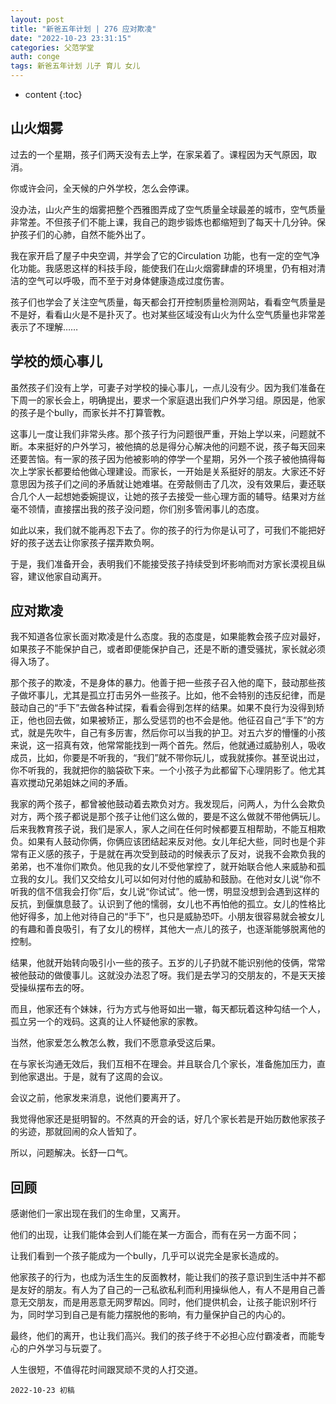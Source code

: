 ```yaml
---
layout: post
title: "新爸五年计划 | 276 应对欺凌"
date: "2022-10-23 23:31:15"
categories: 父范学堂
auth: conge
tags: 新爸五年计划 儿子 育儿 女儿 
---
```

* content
{:toc}

## 山火烟雾 

过去的一个星期，孩子们两天没有去上学，在家呆着了。课程因为天气原因，取消。  

你或许会问，全天候的户外学校，怎么会停课。

没办法，山火产生的烟雾把整个西雅图弄成了空气质量全球最差的城市，空气质量非常差。不但孩子们不能上课，我自己的跑步锻炼也都缩短到了每天十几分钟。保护孩子们的心肺，自然不能外出了。




我在家开启了屋子中央空调，并学会了它的Circulation 功能，也有一定的空气净化功能。我感恩这样的科技手段，能使我们在山火烟雾肆虐的环境里，仍有相对清洁的空气可以呼吸，而不至于对身体健康造成过度伤害。

孩子们也学会了关注空气质量，每天都会打开控制质量检测网站，看看空气质量是不是好，看看山火是不是扑灭了。也对某些区域没有山火为什么空气质量也非常差表示了不理解……

## 学校的烦心事儿

虽然孩子们没有上学，可妻子对学校的操心事儿，一点儿没有少。因为我们准备在下周一的家长会上，明确提出，要求一个家庭退出我们户外学习组。原因是，他家的孩子是个bully，而家长并不打算管教。  

这事儿一度让我们非常头疼。那个孩子行为问题很严重，开始上学以来，问题就不断。本来挺好的户外学习，被他搞的总是得分心解决他的问题不说，孩子每天回来还要苦恼。有一家的孩子因为他被影响的停学一个星期，另外一个孩子被他搞得每次上学家长都要给他做心理建设。而家长，一开始是关系挺好的朋友。大家还不好意思因为孩子们之间的矛盾就让她难堪。在旁敲侧击了几次，没有效果后，妻还联合几个人一起想她委婉提议，让她的孩子去接受一些心理方面的辅导。结果对方丝毫不领情，直接摆出我的孩子没问题，你们别多管闲事儿的态度。

如此以来，我们就不能再忍下去了。你的孩子的行为你是认可了，可我们不能把好好的孩子送去让你家孩子摆弄欺负啊。

于是，我们准备开会，表明我们不能接受孩子持续受到坏影响而对方家长漠视且纵容，建议他家自动离开。

## 应对欺凌

我不知道各位家长面对欺凌是什么态度。我的态度是，如果能教会孩子应对最好，如果孩子不能保护自己，或者即便能保护自己，还是不断的遭受骚扰，家长就必须得入场了。

那个孩子的欺凌，不是身体的暴力。他善于把一些孩子召入他的麾下，鼓动那些孩子做坏事儿，尤其是孤立打击另外一些孩子。比如，他不会特别的违反纪律，而是鼓动自己的“手下”去做各种试探，看看会得到怎样的结果。如果不良行为没得到矫正，他也回去做，如果被矫正，那么受惩罚的也不会是他。他征召自己“手下”的方式，就是先吹牛，自己有多厉害，然后你可以当我的护卫。对五六岁的懵懂的小孩来说，这一招真有效，他常常能找到一两个首先。然后，他就通过威胁别人，吸收成员，比如，你要是不听我的，“我们”就不带你玩儿，或我就揍你。甚至说出过，你不听我的，我就把你的脑袋砍下来。一个小孩子为此都留下心理阴影了。他尤其喜欢搅动兄弟姐妹之间的矛盾。

我家的两个孩子，都曾被他鼓动着去欺负对方。我发现后，问两人，为什么会欺负对方，两个孩子都说是那个孩子让他们这么做的，要是不这么做就不带他俩玩儿。后来我教育孩子说，我们是家人，家人之间在任何时候都要互相帮助，不能互相欺负。如果有人鼓动你俩，你俩应该团结起来反对他。女儿年纪大些，同时也是个非常有正义感的孩子，于是就在再次受到鼓动的时候表示了反对，说我不会欺负我的弟弟，也不准你们欺负。他见我的女儿不受他掌控了，就开始联合他人来威胁和孤立我的女儿。我们又交给女儿可以如何对付他的威胁和鼓励。在他对女儿说“你不听我的信不信我会打你”后，女儿说“你试试”。他一愣，明显没想到会遇到这样的反抗，到偃旗息鼓了。认识到了他的懦弱，女儿也不再怕他的孤立。女儿的性格比他好得多，加上他对待自己的“手下”，也只是威胁恐吓。小朋友很容易就会被女儿的有趣和善良吸引，有了女儿的榜样，其他大一点儿的孩子，也逐渐能够脱离他的控制。

结果，他就开始转向吸引小一些的孩子。五岁的儿子扔就不能识别他的伎俩，常常被他鼓动的做傻事儿。这就没办法忍了呀。我们是去学习的交朋友的，不是天天接受操纵摆布去的呀。

而且，他家还有个妹妹，行为方式与他哥如出一辙，每天都玩着这种勾结一个人，孤立另一个的戏码。这真的让人怀疑他家的家教。

当然，他家爱怎么教怎么教，我们不愿意承受这后果。

在与家长沟通无效后，我们互相不在理会。并且联合几个家长，准备施加压力，直到他家退出。于是，就有了这周的会议。

会议之前，他家发来消息，说他们要离开了。

我觉得他家还是挺明智的。不然真的开会的话，好几个家长若是开始历数他家孩子的劣迹，那就回闹的众人皆知了。

所以，问题解决。长舒一口气。

## 回顾

感谢他们一家出现在我们的生命里，又离开。

他们的出现，让我们能体会到人们能在某一方面合，而有在另一方面不同；

让我们看到一个孩子能成为一个bully，几乎可以说完全是家长造成的。

他家孩子的行为，也成为活生生的反面教材，能让我们的孩子意识到生活中并不都是友好的朋友。有人为了自己的一己私欲私利而利用操纵他人，有人不是用自己善意无交朋友，而是用恶意无网罗帮凶。同时，他们提供机会，让孩子能识别坏行为，同时学习到自己是有能力摆脱他的影响，有力量保护自己的内心的。

最终，他们的离开，也让我们高兴。我们的孩子终于不必担心应付霸凌者，而能专心的户外学习与玩耍了。

人生很短，不值得花时间跟冥顽不灵的人打交道。

```
2022-10-23 初稿
```
